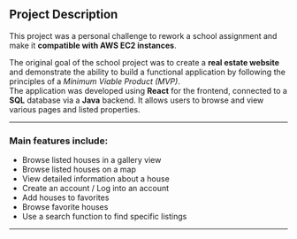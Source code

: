 ## Project Description

This project was a personal challenge to rework a school assignment and make it **compatible with AWS EC2 instances**.

The original goal of the school project was to create a **real estate website** and demonstrate the ability to build a functional application by following the principles of a *Minimum Viable Product (MVP)*.  
The application was developed using **React** for the frontend, connected to a **SQL** database via a **Java** backend. It allows users to browse and view various pages and listed properties.

---

### Main features include:
- Browse listed houses in a gallery view  
- Browse listed houses on a map  
- View detailed information about a house  
- Create an account / Log into an account  
- Add houses to favorites  
- Browse favorite houses
- Use a search function to find specific listings

---